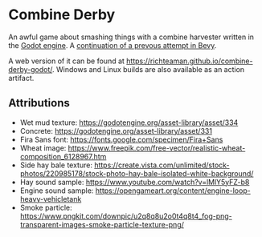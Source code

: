 # Combine Derby

An awful game about smashing things with a combine harvester written in the [Godot engine](https://godotengine.org/). A [continuation of a prevous attempt in Bevy](https://github.com/RichTeaMan/combine-derby).

A web version of it can be found at https://richteaman.github.io/combine-derby-godot/. Windows and Linux builds are also available as an action artifact.

## Attributions

* Wet mud texture: https://godotengine.org/asset-library/asset/334
* Concrete: https://godotengine.org/asset-library/asset/331
* Fira Sans font: https://fonts.google.com/specimen/Fira+Sans
* Wheat image: https://www.freepik.com/free-vector/realistic-wheat-composition_6128967.htm
* Side hay bale texture: https://create.vista.com/unlimited/stock-photos/220985178/stock-photo-hay-bale-isolated-white-background/
* Hay sound sample: https://www.youtube.com/watch?v=lMlY5yFZ-b8
* Engine sound sample: https://opengameart.org/content/engine-loop-heavy-vehicletank
* Smoke particle: https://www.pngkit.com/downpic/u2q8q8u2o0t4q8t4_fog-png-transparent-images-smoke-particle-texture-png/
